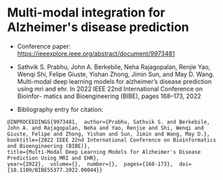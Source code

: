 # Multi-modal integration for Alzheimer's disease prediction

- Conference paper: https://ieeexplore.ieee.org/abstract/document/9973481
- Sathvik S. Prabhu, John A. Berkebile, Neha Rajagopalan, Renjie Yao, Wenqi Shi, Felipe Giuste,
Yishan Zhong, Jimin Sun, and May D. Wang. Multi-modal deep learning models for alzheimer’s
disease prediction using mri and ehr. In 2022 IEEE 22nd International Conference on Bioinfor-
matics and Bioengineering (BIBE), pages 168–173, 2022

- Bibliography entry for citation:
```
@INPROCEEDINGS{9973481,  author={Prabhu, Sathvik S. and Berkebile, John A. and Rajagopalan, Neha and Yao, Renjie and Shi, Wenqi and Giuste, Felipe and Zhong, Yishan and Sun, Jimin and Wang, May D.},  booktitle={2022 IEEE 22nd International Conference on Bioinformatics and Bioengineering (BIBE)},
title={Multi-Modal Deep Learning Models for Alzheimer's Disease Prediction Using MRI and EHR},
year={2022},  volume={},  number={},  pages={168-173},  doi={10.1109/BIBE55377.2022.00044}}

```
